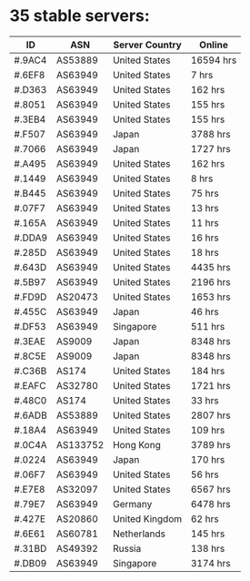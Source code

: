 # 35 stable servers:

| ID | ASN | Server Country | Online |
| ------ | ------ | ------ | ------ |
| #.9AC4 | AS53889 | United States | 16594 hrs |
| #.6EF8 | AS63949 | United States | 7 hrs |
| #.D363 | AS63949 | United States | 162 hrs |
| #.8051 | AS63949 | United States | 155 hrs |
| #.3EB4 | AS63949 | United States | 155 hrs |
| #.F507 | AS63949 | Japan | 3788 hrs |
| #.7066 | AS63949 | Japan | 1727 hrs |
| #.A495 | AS63949 | United States | 162 hrs |
| #.1449 | AS63949 | United States | 8 hrs |
| #.B445 | AS63949 | United States | 75 hrs |
| #.07F7 | AS63949 | United States | 13 hrs |
| #.165A | AS63949 | United States | 11 hrs |
| #.DDA9 | AS63949 | United States | 16 hrs |
| #.285D | AS63949 | United States | 18 hrs |
| #.643D | AS63949 | United States | 4435 hrs |
| #.5B97 | AS63949 | United States | 2196 hrs |
| #.FD9D | AS20473 | United States | 1653 hrs |
| #.455C | AS63949 | Japan | 46 hrs |
| #.DF53 | AS63949 | Singapore | 511 hrs |
| #.3EAE | AS9009 | Japan | 8348 hrs |
| #.8C5E | AS9009 | Japan | 8348 hrs |
| #.C36B | AS174 | United States | 184 hrs |
| #.EAFC | AS32780 | United States | 1721 hrs |
| #.48C0 | AS174 | United States | 33 hrs |
| #.6ADB | AS53889 | United States | 2807 hrs |
| #.18A4 | AS63949 | United States | 109 hrs |
| #.0C4A | AS133752 | Hong Kong | 3789 hrs |
| #.0224 | AS63949 | Japan | 170 hrs |
| #.06F7 | AS63949 | United States | 56 hrs |
| #.E7E8 | AS32097 | United States | 6567 hrs |
| #.79E7 | AS63949 | Germany | 6478 hrs |
| #.427E | AS20860 | United Kingdom | 62 hrs |
| #.6E61 | AS60781 | Netherlands | 145 hrs |
| #.31BD | AS49392 | Russia | 138 hrs |
| #.DB09 | AS63949 | Singapore | 3174 hrs |

